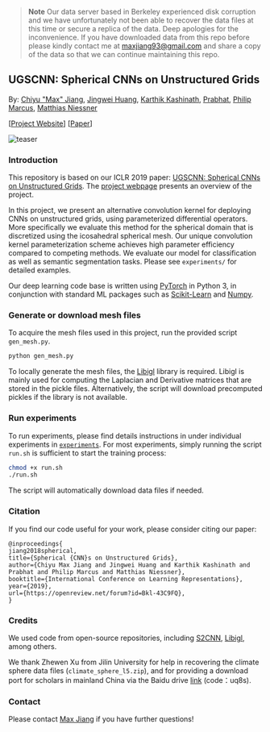 > **Note**
> Our data server based in Berkeley experienced disk corruption and we have unfortunately not been able to recover the data files at this time or secure a replica of the data. Deep apologies for the inconvenience. If you have downloaded data from this repo before please kindly contact me at <maxjiang93@gmail.com> and share a copy of the data so that we can continue maintaining this repo.

## UGSCNN: Spherical CNNs on Unstructured Grids
 
By: [Chiyu "Max" Jiang](http://maxjiang.ml/), [Jingwei Huang](http://stanford.edu/~jingweih/), [Karthik Kashinath](http://www.nersc.gov/about/nersc-staff/data-analytics-services/karthik-kashinath/), [Prabhat](http://www.nersc.gov/about/nersc-staff/data-analytics-services/prabhat/), [Philip Marcus](http://www.me.berkeley.edu/people/faculty/philip-s-marcus), [Matthias Niessner](http://niessnerlab.org/)

\[[Project Website](http://www.maxjiang.ml/proj/ugscnn)\] \[[Paper](https://openreview.net/pdf?id=Bkl-43C9FQ)\]
 
![teaser](doc/ugscnn_teaser.png "UGSCNN_teaser")

### Introduction
This repository is based on our ICLR 2019 paper: [UGSCNN: Spherical CNNs on Unstructured Grids](https://openreview.net/pdf?id=Bkl-43C9FQ). The [project webpage](http://www.maxjiang.ml/proj/ugscnn) presents an overview of the project. 

In this project, we present an alternative convolution kernel for deploying CNNs on unstructured grids, using parameterized differential operators. More specifically we evaluate this method for the spherical domain that is discretized using the icosahedral spherical mesh. Our unique convolution kernel parameterization scheme achieves high parameter efficiency compared to competing methods. We evaluate our model for classification as well as semantic segmentation tasks. Please see `experiments/` for detailed examples.

Our deep learning code base is written using [PyTorch](https://pytorch.org/) in Python 3, in conjunction with standard ML packages such as [Scikit-Learn](http://scikit-learn.org/stable/) and [Numpy](http://www.numpy.org/).

### Generate or download mesh files
To acquire the mesh files used in this project, run the provided script `gen_mesh.py`. 
```bash
python gen_mesh.py
```
To locally generate the mesh files, the [Libigl](http://libigl.github.io/libigl/) library is required. Libigl is mainly used for computing the Laplacian and Derivative matrices that are stored in the pickle files. Alternatively, the script will download precomputed pickles if the library is not available.

### Run experiments
To run experiments, please find details instructions in under individual experiments in [`experiments`](experiments). For most experiments, simply running the script `run.sh` is sufficient to start the training process:
```bash
chmod +x run.sh
./run.sh
```
The script will automatically download data files if needed.

### Citation
If you find our code useful for your work, please consider citing our paper:
```
@inproceedings{
jiang2018spherical,
title={Spherical {CNN}s on Unstructured Grids},
author={Chiyu Max Jiang and Jingwei Huang and Karthik Kashinath and Prabhat and Philip Marcus and Matthias Niessner},
booktitle={International Conference on Learning Representations},
year={2019},
url={https://openreview.net/forum?id=Bkl-43C9FQ},
}
```

### Credits
We used code from open-source repositories, including [S2CNN](https://github.com/jonas-koehler/s2cnn), [Libigl](http://libigl.github.io/libigl/), among others.

We thank Zhewen Xu from Jilin University for help in recovering the climate sphere data files (`climate_sphere_l5.zip`), and for providing a download port for scholars in mainland China via the Baidu drive [link](https://pan.baidu.com/s/11RV69AtewamTFH61gvD_8g?pwd=uq8s) (code：uq8s).

### Contact
Please contact [Max Jiang](mailto:maxjiang93@gmail.com) if you have further questions!
